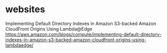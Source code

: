 # websites
Implementing Default Directory Indexes in Amazon S3-backed Amazon CloudFront Origins Using Lambda@Edge
https://aws.amazon.com/blogs/compute/implementing-default-directory-indexes-in-amazon-s3-backed-amazon-cloudfront-origins-using-lambdaedge/

